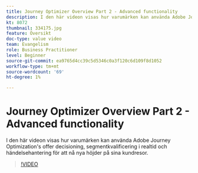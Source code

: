 ```yaml
---
title: Journey Optimizer Overview Part 2 - Advanced functionality
description: I den här videon visas hur varumärken kan använda Adobe Journey Optimization's offer decisioning, segmentkvalificering i realtid och händelsehantering för att nå nya höjder på sina kundresor.
kt: 8072
thumbnail: 334175.jpg
feature: Översikt
doc-type: value video
team: Evangelism
role: Business Practitioner
level: Beginner
source-git-commit: ea9765d4cc39c5d5346c0a3f120c6d109f8d1052
workflow-type: tm+mt
source-wordcount: '69'
ht-degree: 1%

---
```



# Journey Optimizer Overview Part 2 - Advanced functionality

I den här videon visas hur varumärken kan använda Adobe Journey Optimization&#39;s offer decisioning, segmentkvalificering i realtid och händelsehantering för att nå nya höjder på sina kundresor.

>[!VIDEO](https://video.tv.adobe.com/v/334175?quality=12)
